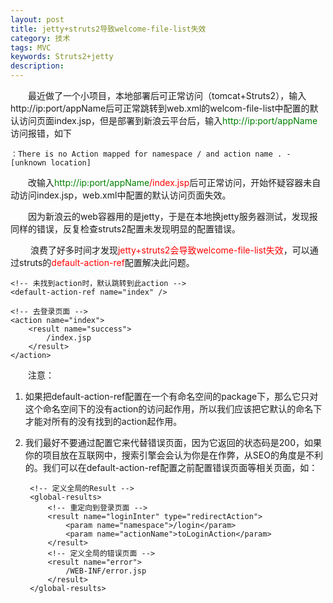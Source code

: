 ```yaml
---
layout: post
title: jetty+struts2导致welcome-file-list失效
category: 技术
tags: MVC
keywords: Struts2+jetty
description:
---
```

　　最近做了一个小项目，本地部署后可正常访问（tomcat+Struts2），输入http://ip:port/appName后可正常跳转到web.xml的welcom-file-list中配置的默认访问页面index.jsp，但是部署到新浪云平台后，输入<font color="green">http://ip:port/appName</font>访问报错，如下

	：There is no Action mapped for namespace / and action name . - [unknown location]

　　改输入<font color="green">http://ip:port/appName</font><font color="red">/index.jsp</font>后可正常访问，开始怀疑容器未自动访问index.jsp，web.xml中配置的默认访问页面失效。

　　因为新浪云的web容器用的是jetty，于是在本地换jetty服务器测试，发现报同样的错误，反复检查struts2配置未发现明显的配置错误。

　　	浪费了好多时间才发现<font color="red">jetty+struts2会导致welcome-file-list失效</font>，可以通过struts的<font color="red">default-action-ref</font>配置解决此问题。


	<!-- 未找到action时，默认跳转到此action -->
	<default-action-ref name="index" />

	<!-- 去登录页面 -->
	<action name="index">
		<result name="success">
			/index.jsp
		</result>
	</action>

　　注意：

1. 如果把default-action-ref配置在一个有命名空间的package下，那么它只对这个命名空间下的没有action的访问起作用，所以我们应该把它默认的命名下才能对所有的没有找到的action起作用。

2. 我们最好不要通过配置它来代替错误页面，因为它返回的状态码是200，如果你的项目放在互联网中，搜索引擎会会认为你是在作弊，从SEO的角度是不利的。我们可以在default-action-ref配置之前配置错误页面等相关页面，如：

		<!-- 定义全局的Result -->
		<global-results>
			<!-- 重定向到登录页面 -->
			<result name="loginInter" type="redirectAction">
				<param name="namespace">/login</param>
				<param name="actionName">toLoginAction</param>
			</result>
			<!-- 定义全局的错误页面 -->
			<result name="error">
				/WEB-INF/error.jsp
			</result>
		</global-results>
